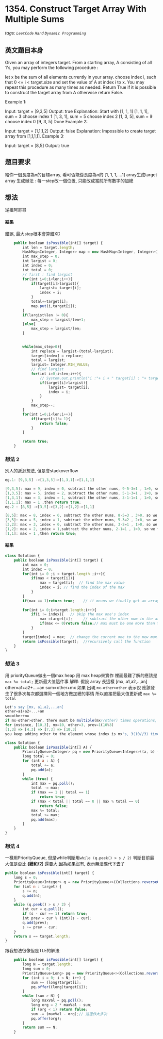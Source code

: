 # 1354. Construct Target Array With Multiple Sums
###### tags: `LeetCode` `Hard` `Dynamic Programming`

## 英文題目本身
Given an array of integers target. From a starting array, A consisting of all 1's, you may perform the following procedure :

let x be the sum of all elements currently in your array.
choose index i, such that 0 <= i < target.size and set the value of A at index i to x.
You may repeat this procedure as many times as needed.
Return True if it is possible to construct the target array from A otherwise return False.

 

Example 1:

Input: target = [9,3,5]
Output: true
Explanation: Start with [1, 1, 1] 
[1, 1, 1], sum = 3 choose index 1
[1, 3, 1], sum = 5 choose index 2
[1, 3, 5], sum = 9 choose index 0
[9, 3, 5] Done
Example 2:

Input: target = [1,1,1,2]
Output: false
Explanation: Impossible to create target array from [1,1,1,1].
Example 3:

Input: target = [8,5]
Output: true
## 題目要求
給你一個長度為n的目標array, 看可否能從長度為n的 [1, 1, 1,....1] array生成target array
生成辦法 : 每一step改一個位置, 只能改成當前所有數字的加總
## 想法
逆推阿哥哥

#### 結果
錯誤, 最大step根本會算錯XD
```javascript
    public boolean isPossible(int[] target) {
        int len = target.length;
        HashMap<Integer, Integer> map = new HashMap<Integer, Integer>();
        int max_step = 0;
        int largist = 0;
        int index = 0;
        int total = 0;
        // first : find largist
        for(int i=0;i<len;i++){
            if(target[i]>largist){
                largist= target[i];
                index = i;
            }
            total+=target[i];
            map.put(i,target[i]);
        }
        if(largist%len != 0){
            max_step = largist/len+1;
        }else{
            max_step = largist/len;
        }
        
        
        while(max_step>0){
            int replace = largist-(total-largist);
            target[index] = replace;
            total = largist;
            largist= Integer.MIN_VALUE;
            // find largist
            for(int i=0;i<len;i++){
                // System.out.println("i :"+ i + " target[i] : "+ target[i]);
                if(target[i]>largist){
                    largist= target[i];
                    index = i;
                }
            }
            max_step--;
        }
        for(int i=0;i<len;i++){
            if(target[i]!= 1){
                return false;
            }
        }
        
        return true;
    }
```

### 想法 2
別人的遞迴想法, 但是會stackoverflow
```javascript
eg.1: [9,3,5] ->[1,3,5]->[1,3,1]->[1,1,1]

[9,3,5]: max = 9, index = 0, subtract the other nums, 9-5-3=1 , 1>0, so we then change target[0] to 1.
[1,3,5]: max = 5, index = 2, subtract the other nums, 5-1-3=1 , 1>0, so we then change target[2] to 1.
[1,3,1]: max = 3, index = 1, subtract the other nums, 3-1-1=1 , 1>0, so we then change target[1] to 1.
[1,1,1]: max = 1 ,then return true;
eg.2 : [8,5] ->[3,5]->[3,2]->[1,2]->[1,1]

[8,5]: max = 8, index = 0, subtract the other nums, 8-5=3 , 3>0, so we then change target[0] to 3
[3,5]: max = 5, index = 1, subtract the other nums, 5-3=2 , 2>0, so we then change target[1] to 2
[3,2]: max = 3, index = 0, subtract the other nums, 3-2=1 , 1>0, so we then change target[0] to 1
[1,2]: max = 2, index = 1,subtract the other nums, 2-1=1 , 1>0, so we then change target[1] to 1
[1,1]: max = 1 ,then return true;
```
#### 結果
```javascript
class Solution {
    public boolean isPossible(int[] target) {
        int max = 0;
        int index = 0;
        for(int i= 0 ;i < target.length ;i++){
            if(max < target[i]){
                max = target[i];  // find the max value
                index = i; // find the index of the max
            }
        }
        if(max == 1)return true;    // it means we finally get an array full of 1, then we return true;
		
        for(int i= 0;i<target.length;i++){
            if(i != index){   // skip the max one's index
                max-=target[i];     // subtract the other num in the array.
				if(max <= 0)return false;// max must be one more than the sum of rest of the target [i].
            }
        }
        target[index] = max;  // change the current one to the new max.
        return isPossible(target);  //recursively call the function
    }
}
```

### 想法 3
用 priorityQueue做出一個max heap
用 max heap來實作
裡面最難了解的應該是`max %= total;` 更新最大值這件事
解釋: 
假設 array 長這樣 [mx, a1,a2,..,an]
other=a1+a2+...+an
sum=other+mx
如果 出現 `mx-other>other` 表示說 應該發生了很多次每次都選擇同一個地方做加總的事情
所以直接把最大值更新成 `max %= total`
```javascript
Let's say [mx, a1,a2,..,an]
other=a1+a2+...+an
sm=other+mx
if mx-other>other, there must be multiple(mx//other) times operations, and previous value of mx is mx%other
for instance, [10,3], mx=10, other=3, prev=1(10%3)
[1,3] => [4,3] => [7,3] => [10,3]
you keep adding other to the element whose index is mx's, 3(10//3) times, and then 1 becomes 10
```
```javascript
class Solution {
    public boolean isPossible(int[] A) {
        PriorityQueue<Integer> pq = new PriorityQueue<Integer>((a, b) -> (b - a));
        long total = 0;
        for (int a : A) {
            total += a;
            pq.add(a);
        }
        while (true) {
            int max = pq.poll();
            total -= max;
            if (max == 1 || total == 1)
                return true;
            if (max < total || total == 0 || max % total == 0)
                return false;
            max %= total;
            total += max;
            pq.add(max);
        }
    }
}
```
### 想法 4
一樣用PriorityQueue, 但是while判斷用`while (q.peek() > s / 2)`
判斷目前最大值是否比 **(總和/2)** 還要大,因為如果沒有, 表示無法碟代下去了
```javascript
public boolean isPossible(int[] target) {
    long s = 0;
    PriorityQueue<Integer> q = new PriorityQueue<>(Collections.reverseOrder());
    for (int n : target) {
        s += n;
        q.add(n);
    }        
    while (q.peek() > s / 2) {
        int cur = q.poll();
        if (s - cur == 1) return true;
        int prev = cur % (int)(s - cur);
        q.add(prev);
        s += prev - cur;
    }
    return s == target.length;
}
```
跟我想法很像但是TLE的解法
```javascript
    public boolean isPossible(int[] target) {
        long N = target.length;
        long sum = 0;
        PriorityQueue<Long> pq = new PriorityQueue<>(Collections.reverseOrder());  // max pq
        for (int i = 0; i < N; i++) {
            sum += (long)target[i];
            pq.offer((long)target[i]);
        }
        while (sum > N) {
            long maxVal = pq.poll();
            long org = 2 * maxVal - sum;
            if (org < 1) return false;
            sum -= (maxVal - org);// 這邊作太多次
            pq.offer(org);
        }
        return sum == N;
    }
```